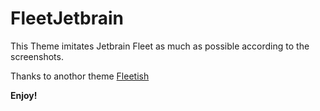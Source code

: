 # FleetJetbrain

This Theme imitates Jetbrain Fleet as much as possible according to the screenshots.

Thanks to anothor theme [Fleetish](https://github.com/krfl/fleetish-vscode)

**Enjoy!**
